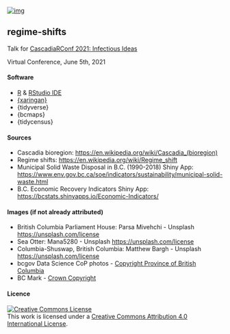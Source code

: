 [![img](https://img.shields.io/badge/Lifecycle-Maturing-007EC6)](https://github.com/bcgov/repomountie/blob/master/doc/lifecycle-badges.md)

## regime-shifts

Talk for [CascadiaRConf 2021: Infectious Ideas](https://cascadiarconf.com/)

Virtual Conference, June 5th, 2021

#### Software
- [R](https://www.r-project.org/) & [RStudio IDE](https://www.rstudio.com/)
- [{xaringan}](https://github.com/yihui/xaringan)
- {tidyverse}
- {bcmaps}
- {tidycensus}

#### Sources

- Cascadia bioregion: https://en.wikipedia.org/wiki/Cascadia_(bioregion)
- Regime shifts: https://en.wikipedia.org/wiki/Regime_shift
- Municipal Solid Waste Disposal in B.C. (1990-2018) Shiny App: https://www.env.gov.bc.ca/soe/indicators/sustainability/municipal-solid-waste.html
- B.C. Economic Recovery Indicators Shiny App: https://bcstats.shinyapps.io/Economic-Indicators/

#### Images (if not already attributed)
- British Columbia Parliament House: Parsa Mivehchi - Unsplash https://unsplash.com/license
- Sea Otter: Mana5280 - Unsplash https://unsplash.com/license
- Columbia-Shuswap, British Columbia: Matthew Bargh - Unsplash https://unsplash.com/license
- bcgov Data Science CoP photos - [Copyright Province of British Columbia](https://www2.gov.bc.ca/gov/content/home/copyright)
- BC Mark - [Crown Copyright](https://www2.gov.bc.ca/gov/content?id=202ADEEF3B3840E99ABAB3D1D1A5007B) 


#### Licence

<a rel="license" href="http://creativecommons.org/licenses/by/4.0/"><img alt="Creative Commons License" style="border-width:0" src="https://i.creativecommons.org/l/by/4.0/88x31.png" /></a><br />This
work is licensed under a
<a rel="license" href="http://creativecommons.org/licenses/by/4.0/">Creative
Commons Attribution 4.0 International License</a>.

